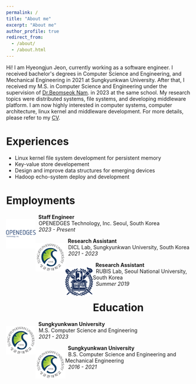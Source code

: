 ```yaml
---
permalink: /
title: "About me"
excerpt: "About me"
author_profile: true
redirect_from: 
  - /about/
  - /about.html
---
```


Hi! I am Hyeongjun Jeon, currently working as a software engineer. I received bachelor's degrees in Computer Science and Engineering, and Mechanical Engineering in 2021 at Sungkyunkwan University. After that, I received my M.S. in Computer Science and Engineering under the supervision of [Dr.Beomseok Nam](http://dicl.skku.edu/~bnam/). in 2023 at the same school. My research topics were distributed systems, file systems, and developing middleware platform. I am now highly interested in computer systems, computer architecture, linux kernel and middleware development. For more details, please refer to my [CV](http://dicl.skku.edu/~hjeon/hjeon-cv.pdf).     

Experiences
======
- Linux kernel file system development for persistent memory
- Key-value store developement 
- Design and improve data structures for emerging devices
- Hadoop echo-system deploy and development

Employments
======
<div>
    <p style="float: left;"><img src="images/openedges.png" width="80"></p>
    <p>
        &nbsp;<b> Staff Engineer</b><br>
        &nbsp; OPENEDGES Technology, Inc. Seoul, South Korea<br>
        &nbsp;<em> 2023 - Present </em>
   </p>
</div>

<div>
    <p style="float: left;"><img src="images/skku.png" width="80"></p>
    <p>
        &nbsp;<b> Research Assistant </b><br>
        &nbsp; DICL Lab, Sungkyunkwan University, South Korea<br>
        &nbsp;<em> 2021 - 2023 </em>
   </p>
</div>

<div>
    <p style="float: left;"><img src="images/snu.png" width="75"></p>
    <p>
        &nbsp;<b> Research Assistant </b><br>
        &nbsp; RUBIS Lab, Seoul National University, South Korea<br>
        &nbsp;<em> Summer 2019</em>
   </p>
</div>


Education
======
<div>
    <p style="float: left;"><img src="images/skku.png" width="80"></p>
    <p>
        &nbsp;<b> Sungkyunkwan University </b><br>
        &nbsp; M.S. Computer Science and Engineering<br>
        &nbsp;<em> 2021 - 2023 </em>
   </p>
</div>
<div>
    <p style="float: left;"><img src="images/skku.png" width="80"></p>
    <p>
        &nbsp;<b> Sungkyunkwan University </b><br>
        &nbsp; B.S. Computer Science and Engineering and Mechanical Engineering<br>
        &nbsp;<em> 2016 - 2021 </em>
   </p>
</div>
